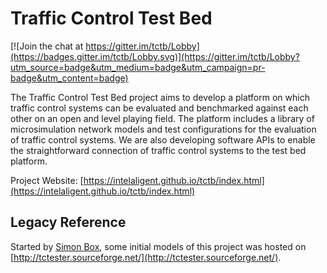 # Traffic Control Test Bed

[![Join the chat at https://gitter.im/tctb/Lobby](https://badges.gitter.im/tctb/Lobby.svg)](https://gitter.im/tctb/Lobby?utm_source=badge&utm_medium=badge&utm_campaign=pr-badge&utm_content=badge)

The Traffic Control Test Bed project aims to develop a platform on which traffic control systems can be evaluated and benchmarked against each other on an open and level playing field. The platform includes a library of microsimulation network models and test configurations for the evaluation of traffic control systems. We are also developing software APIs to enable the straightforward connection of traffic control systems to the test bed platform. 

Project Website: [https://intelaligent.github.io/tctb/index.html](https://intelaligent.github.io/tctb/index.html)


## Legacy Reference

Started by [Simon Box](https://sourceforge.net/u/srb2242/profile/), some initial models of this project was hosted on [http://tctester.sourceforge.net/](http://tctester.sourceforge.net/).

